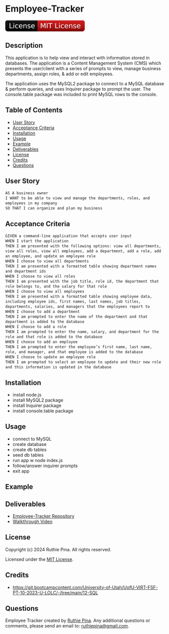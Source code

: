 # Employee-Tracker

![License Badge](./assets/badge.svg)

## Description

This application is to help view and interact with information stored in databases. The application is a Content Management System (CMS)
which presents the user/client with a series of prompts to view, manage business departments, assign roles, & add or edit employees.

The application uses the MySQL2 package to connect to a MySQL database & perform queries, and uses Inquirer package to prompt the user. The
console.table package was included to print MySQL rows to the console.

## Table of Contents

- [User Story](#user-story)
- [Acceptance Criteria](#acceptance-criteria) 
- [Installation](#installation) 
- [Usage](#usage) 
- [Example](#example) 
- [Deliverables](#deliverables) 
- [License](#license) 
- [Credits](#credits) 
- [Questions](#questions)

## User Story

```
AS A business owner
I WANT to be able to view and manage the departments, roles, and employees in my company
SO THAT I can organize and plan my business
```

## Acceptance Criteria

```
GIVEN a command-line application that accepts user input
WHEN I start the application
THEN I am presented with the following options: view all departments, view all roles, view all employees, add a department, add a role, add an employee, and update an employee role
WHEN I choose to view all departments
THEN I am presented with a formatted table showing department names and department ids
WHEN I choose to view all roles
THEN I am presented with the job title, role id, the department that role belongs to, and the salary for that role
WHEN I choose to view all employees
THEN I am presented with a formatted table showing employee data, including employee ids, first names, last names, job titles, departments, salaries, and managers that the employees report to
WHEN I choose to add a department
THEN I am prompted to enter the name of the department and that department is added to the database
WHEN I choose to add a role
THEN I am prompted to enter the name, salary, and department for the role and that role is added to the database
WHEN I choose to add an employee
THEN I am prompted to enter the employee’s first name, last name, role, and manager, and that employee is added to the database
WHEN I choose to update an employee role
THEN I am prompted to select an employee to update and their new role and this information is updated in the database
```

## Installation

- install node.js
- install MySQL2 package
- install Inquirer package
- install console.table package

## Usage

- connect to MySQL
- create database
- create db tables
- seed db tables
- run app w node index.js
- follow/answer inquirer prompts
- exit app

## Example

## Deliverables

- [Employee-Tracker Repository](https://github.com/ruthiepina/Employee-Tracker)
- [Walkthrough Video]()

## License

Copyright (c) 2024 Ruthie Pina. All rights reserved.

Licensed under the [MIT License](https://choosealicense.com/licenses/mit).

## Credits

- https://git.bootcampcontent.com/University-of-Utah/UofU-VIRT-FSF-PT-10-2023-U-LOLC/-/tree/main/12-SQL


## Questions

Employee Tracker created by [Ruthie Pina](https://github.com/ruthiepina). Any additional questions or comments, please send an email to:
<ruthiepina@gmail.com>.
